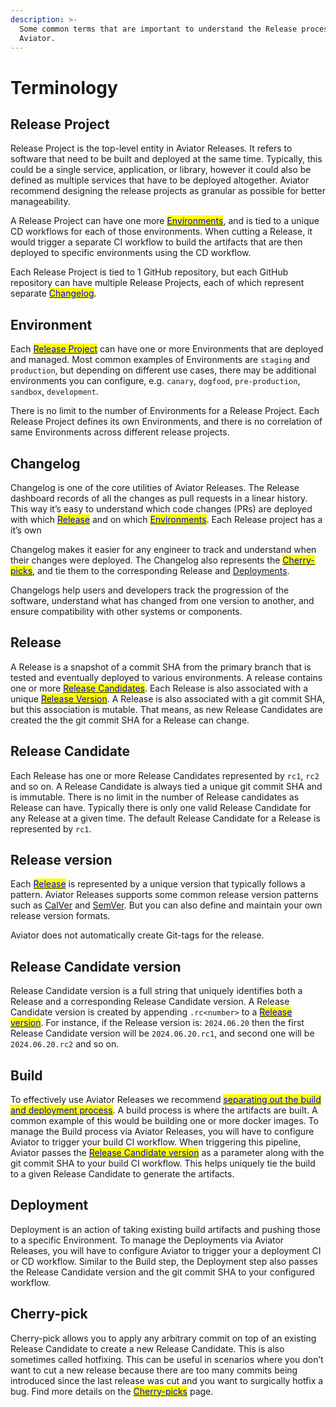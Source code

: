 ```yaml
---
description: >-
  Some common terms that are important to understand the Release process with
  Aviator.
---
```


# Terminology

## Release Project

Release Project is the top-level entity in Aviator Releases. It refers to software that need to be built and deployed at the same time. Typically, this could be a single service, application, or library, however it could also be defined as multiple services that have to be deployed altogether. Aviator recommend designing the release projects as granular as possible for better manageability.

A Release Project can have one more [<mark style="color:blue;">Environments</mark>](terminology.md#environment), and is tied to a unique CD workflows for each of those environments. When cutting a Release, it would trigger a separate CI workflow to build the artifacts that are then deployed to specific environments using the CD workflow.

Each Release Project is tied to 1 GitHub repository, but each GitHub repository can have multiple Release Projects, each of which represent separate [<mark style="color:blue;">Changelog</mark>](terminology.md#changelog).

## Environment

Each [<mark style="color:blue;">Release Project</mark>](terminology.md#release-project) can have one or more Environments that are deployed and managed. Most common examples of Environments are `staging` and `production`, but depending on different use cases, there may be additional environments you can configure, e.g. `canary`, `dogfood`, `pre-production`, `sandbox`, `development`.

There is no limit to the number of Environments for a Release Project. Each Release Project defines its own Environments, and there is no correlation of same Environments across different release projects.

## Changelog

Changelog is one of the core utilities of Aviator Releases. The Release dashboard records of all the changes as pull requests in a linear history. This way it’s easy to understand which code changes (PRs) are deployed with which [<mark style="color:blue;">Release</mark>](terminology.md#release) and on which [<mark style="color:blue;">Environments</mark>](terminology.md#environment). Each Release project has a it’s own

Changelog makes it easier for any engineer to track and understand when their changes were deployed. The Changelog also represents the [<mark style="color:blue;">Cherry-picks</mark>](terminology.md#cherry-pick), and tie them to the corresponding Release and [Deployments](https://www.notion.so/Terminology-7ab412602121458cbeb8eeb2f0db7afa?pvs=21).

Changelogs help users and developers track the progression of the software, understand what has changed from one version to another, and ensure compatibility with other systems or components.

## Release

A Release is a snapshot of a commit SHA from the primary branch that is tested and eventually deployed to various environments. A release contains one or more [<mark style="color:blue;">Release Candidates</mark>](terminology.md#release-candidate). Each Release is also associated with a unique [<mark style="color:blue;">Release Version</mark>](terminology.md#release-version). A Release is also associated with a git commit SHA, but this association is mutable. That means, as new Release Candidates are created the the git commit SHA for a Release can change.

## Release Candidate

Each Release has one or more Release Candidates represented by `rc1`, `rc2` and so on. A Release Candidate is always tied a unique git commit SHA and is immutable. There is no limit in the number of Release candidates as Release can have. Typically there is only one valid Release Candidate for any Release at a given time. The default Release Candidate for a Release is represented by `rc1`.

## Release version

Each [<mark style="color:blue;">Release</mark>](terminology.md#release) is represented by a unique version that typically follows a pattern. Aviator Releases supports some common release version patterns such as [CalVer](https://calver.org/) and [SemVer](https://semver.org/). But you can also define and maintain your own release version formats.

Aviator does not automatically create Git-tags for the release.

## Release Candidate version

Release Candidate version is a full string that uniquely identifies both a Release and a corresponding Release Candidate version. A Release Candidate version is created by appending `.rc<number>` to a [<mark style="color:blue;">Release version</mark>](terminology.md#release-version). For instance, if the Release version is: `2024.06.20` then the first Release Candidate version will be `2024.06.20.rc1`, and second one will be `2024.06.20.rc2` and so on.

## Build

To effectively use Aviator Releases we recommend [<mark style="color:blue;">separating out the build and deployment process</mark>](two-step-delivery.md). A build process is where the artifacts are built. A common example of this would be building one or more docker images. To manage the Build process via Aviator Releases, you will have to configure Aviator to trigger your build CI workflow. When triggering this pipeline, Aviator passes the [<mark style="color:blue;">Release Candidate version</mark>](terminology.md#release-candidate-version) as a parameter along with the git commit SHA to your build CI workflow. This helps uniquely tie the build to a given Release Candidate to generate the artifacts.

## Deployment

Deployment is an action of taking existing build artifacts and pushing those to a specific Environment. To manage the Deployments via Aviator Releases, you will have to configure Aviator to trigger your a deployment CI or CD workflow. Similar to the Build step, the Deployment step also passes the Release Candidate version and the git commit SHA to your configured workflow.

## Cherry-pick

Cherry-pick allows you to apply any arbitrary commit on top of an existing Release Candidate to create a new Release Candidate. This is also sometimes called hotfixing. This can be useful in scenarios where you don’t want to cut a new release because there are too many commits being introduced since the last release was cut and you want to surgically hotfix a bug. Find more details on the [<mark style="color:blue;">Cherry-picks</mark>](cherry-picks.md) page.
